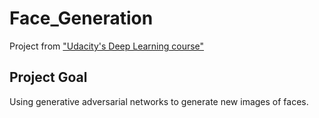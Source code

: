 # Face_Generation
Project from ["Udacity's Deep Learning course"](https://br.udacity.com/course/deep-learning-nanodegree-foundation--nd101/)

## Project Goal
Using generative adversarial networks to generate new images of faces.
